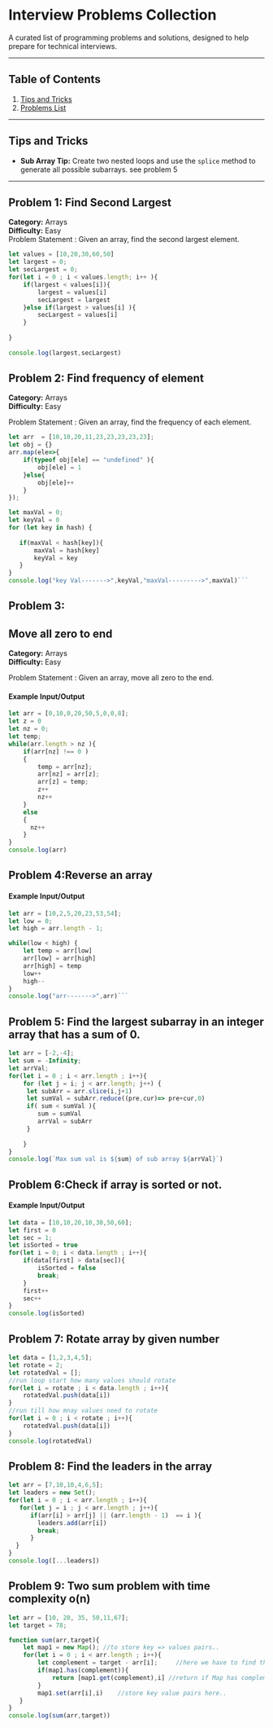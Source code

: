 # Interview Problems Collection

A curated list of programming problems and solutions, designed to help prepare for technical interviews.  

---

## Table of Contents
1. [Tips and Tricks](#tips-and-tricks)
2. [Problems List](#problems-list)

---

## Tips and Tricks

- **Sub Array Tip:** Create two nested loops and use the `splice` method to generate all possible subarrays. see problem 5

---
 

## Problem 1: Find Second Largest
**Category:** Arrays  
**Difficulty:** Easy    
Problem Statement : Given an array, find the second largest element.  
 
```javascript
let values = [10,20,30,60,50]
let largest = 0;
let secLargest = 0;
for(let i = 0 ; i < values.length; i++ ){
    if(largest < values[i]){
        largest = values[i]
        secLargest = largest
    }else if(largest > values[i] ){
        secLargest = values[i]
    }
    
}
 
console.log(largest,secLargest)
```

## Problem 2:  Find frequency of element 
**Category:** Arrays  
**Difficulty:** Easy  
  
Problem Statement : Given an array, find the frequency of each element.  

```javascript
let arr  = [10,10,20,11,23,23,23,23,23];
let obj = {}
arr.map(ele=>{
    if(typeof obj[ele] == "undefined" ){
        obj[ele] = 1
    }else{
        obj[ele]++
    }
});

let maxVal = 0;
let keyVal = 0
for (let key in hash) {
    
   if(maxVal < hash[key]){
       maxVal = hash[key]
       keyVal = key
   }
}
console.log("key Val------->",keyVal,"maxVal--------->",maxVal)```
```
## Problem 3:
## Move all zero to end
**Category:** Arrays  
**Difficulty:** Easy  

 
Problem Statement : Given an array, move all zero to the end.  

#### Example Input/Output  
```javascript
let arr = [0,10,0,20,50,5,0,0,8];
let z = 0
let nz = 0;
let temp;
while(arr.length > nz ){
    if(arr[nz] !== 0 )
    {
        temp = arr[nz]; 
        arr[nz] = arr[z];
        arr[z] = temp;
        z++
        nz++
    }
    else
    {
      nz++
    }
}
console.log(arr)

```
## Problem 4:Reverse an array
#### Example Input/Output  
```javascript
let arr = [10,2,5,20,23,53,54];
let low = 0;
let high = arr.length - 1;

while(low < high) {
    let temp = arr[low]
    arr[low] = arr[high]
    arr[high] = temp
    low++
    high--
}
console.log("arr------->",arr)```

```
## Problem 5: Find the largest subarray in an integer array that has a sum of 0.
```javascript
let arr = [-2,-4];
let sum = -Infinity;
let arrVal;
for(let i = 0 ; i < arr.length ; i++){
    for (let j = i; j < arr.length; j++) {
     let subArr = arr.slice(i,j+1)
     let sumVal = subArr.reduce((pre,cur)=> pre+cur,0)
     if( sum < sumVal ){
        sum = sumVal
        arrVal = subArr
     }
     
    }
}
console.log(`Max sum val is ${sum} of sub array ${arrVal}`)

```
## Problem 6:Check if array is sorted or not.
#### Example Input/Output  
```javascript
let data = [10,10,20,10,30,50,60];
let first = 0 
let sec = 1;
let isSorted = true
for(let i = 0; i < data.length ; i++){
    if(data[first] > data[sec]){
        isSorted = false
        break;
    }
    first++
    sec++
}
console.log(isSorted)


```
## Problem 7: Rotate array by given number 

```javascript
let data = [1,2,3,4,5];
let rotate = 2;
let rotatedVal = [];
//run loop start how many values should rotate
for(let i = rotate ; i < data.length ; i++){
    rotatedVal.push(data[i])
}
//run till how mnay values need to rotate
for(let i = 0 ; i < rotate ; i++){
    rotatedVal.push(data[i])
}
console.log(rotatedVal)

```
## Problem 8: Find the leaders in the array   
```javascript
let arr = [7,10,10,4,6,5];
let leaders = new Set();
for(let i = 0 ; i < arr.length ; i++){
   for(let j = i ; j < arr.length ; j++){
      if(arr[i] > arr[j] || (arr.length - 1)  == i ){
        leaders.add(arr[i])
        break;
      }
  } 
}
console.log([...leaders])


```
## Problem 9: Two sum problem with time complexity o(n)
 
```javascript
let arr = [10, 20, 35, 50,11,67];
let target = 78;

function sum(arr,target){
    let map1 = new Map(); //to store key => values pairs..
    for(let i = 0 ; i < arr.length ; i++){
        let complement = target - arr[i];     //here we have to find the complement value from the array
        if(map1.has(complement)){
            return [map1.get(complement),i] //return if Map has complement value..
        }
        map1.set(arr[i],i)    //store key value pairs here..
   }
}
console.log(sum(arr,target))




